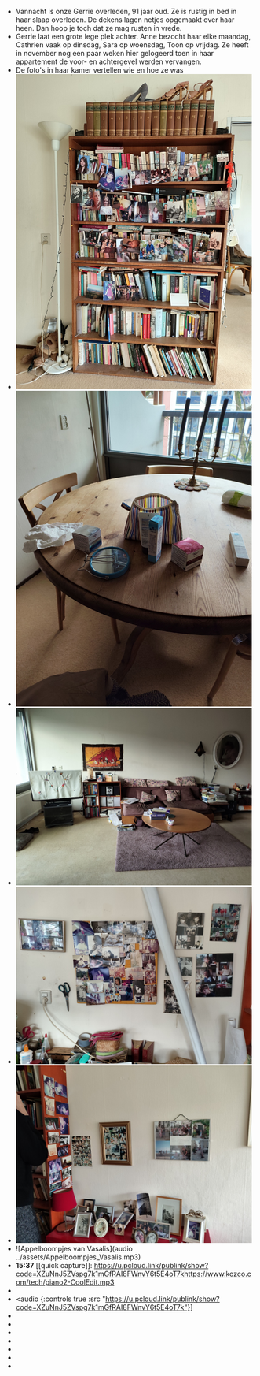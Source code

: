- Vannacht is onze Gerrie overleden, 91 jaar oud. Ze is rustig in bed in haar slaap overleden. De dekens lagen netjes opgemaakt over haar heen. Dan hoop je toch dat ze mag rusten in vrede.
- Gerrie laat een grote lege plek achter. Anne bezocht haar elke maandag, Cathrien vaak op dinsdag, Sara op woensdag, Toon op vrijdag. Ze heeft in november nog een paar weken hier gelogeerd toen in haar appartement de voor- en achtergevel werden vervangen.
- De foto's in haar kamer vertellen wie en hoe ze was
- ![2025-01-10-14-56-05.jpeg](../assets/2025-01-10-14-56-05.jpeg)
- ![2025-01-10-14-56-28.jpeg](../assets/2025-01-10-14-56-28.jpeg)
- ![2025-01-10-14-56-43.jpeg](../assets/2025-01-10-14-56-43.jpeg)
- ![2025-01-10-14-56-55.jpeg](../assets/2025-01-10-14-56-55.jpeg)
- ![2025-01-10-14-57-08.jpeg](../assets/2025-01-10-14-57-08.jpeg)
- ![Appelboompjes van Vasalis](audio ../assets/Appelboompjes_Vasalis.mp3)
- **15:37** [[quick capture]]:  https://u.pcloud.link/publink/show?code=XZuNnJ5ZVspg7k1mGfRAI8FWnvY6t5E4oT7khttps://www.kozco.com/tech/piano2-CoolEdit.mp3
-
- <audio {:controls true :src "https://u.pcloud.link/publink/show?code=XZuNnJ5ZVspg7k1mGfRAI8FWnvY6t5E4oT7k"}]
-
-
-
-
-
-
-
